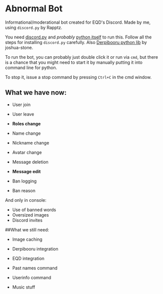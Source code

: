 # Abnormal Bot
Informational/moderational bot created for EQD's Discord. Made by me, using `discord.py` by Rapptz.

You need [discord.py](https://github.com/Rapptz/discord.py) and *probably* [python itself](https://www.python.org/downloads/) to run this.
Follow all the steps for installing `discord.py` carefully. Also [Derpibooru python lib](https://github.com/joshua-stone/DerPyBooru) by joshua-stone.

To run the bot, you can probably just double click it or run via `cmd`, but there is a chance that you might need to start it by manually putting it into command line for python.

To stop it, issue a stop command by pressing `Ctrl+C` in the cmd window.

## What we have now:
- User join
- User leave
- **Roles change**
- Name change
- Nickname change
- Avatar change

- Message deletion
- **Message edit**

- Ban logging
- Ban reason

And only in console:
- Use of banned words
- Oversized images
- Discord invites

##What we still need:
- Image caching
- Derpibooru integration
- EQD integration
- Past names command
- Userinfo command

- Music stuff
